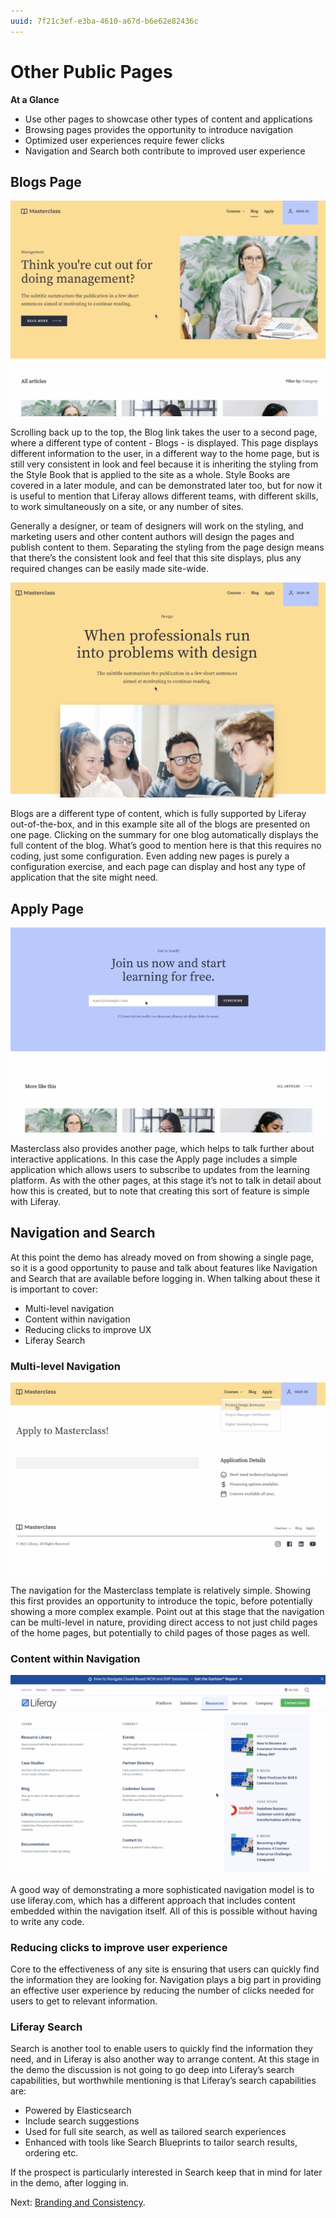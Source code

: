 ```yaml
---
uuid: 7f21c3ef-e3ba-4610-a67d-b6e62e82436c
---
```


# Other Public Pages

**At a Glance**

* Use other pages to showcase other types of content and applications
* Browsing pages provides the opportunity to introduce navigation
* Optimized user experiences require fewer clicks
* Navigation and Search both contribute to improved user experience

## Blogs Page

![The Masterclass Blogs page displays all blogs that have been authored to date.](./other-public-pages/images/01.png)

Scrolling back up to the top, the Blog link takes the user to a second page, where a different type of content - Blogs - is displayed. This page displays different information to the user, in a different way to the home page, but is still very consistent in look and feel because it is inheriting the styling from the Style Book that is applied to the site as a whole. Style Books are covered in a later module, and can be demonstrated later too, but for now it is useful to mention that Liferay allows different teams, with different skills, to work simultaneously on a site, or any number of sites.

Generally a designer, or team of designers will work on the styling, and marketing users and other content authors will design the pages and publish content to them. Separating the styling from the page design means that there’s the consistent look and feel that this site displays, plus any required changes can be easily made site-wide.

![Each individual blog is rendered using a Display Page Template to ensure a consistent user experience for all blogs.](./other-public-pages/images/02.png)

Blogs are a different type of content, which is fully supported by Liferay out-of-the-box, and in this example site all of the blogs are presented on one page. Clicking on the summary for one blog automatically displays the full content of the blog. What’s good to mention here is that this requires no coding, just some configuration. Even adding new pages is purely a configuration exercise, and each page can display and host any type of application that the site might need. 

## Apply Page

![The Masterclass Apply page includes a simple application which allows users to subscribe to updates from the learning platform.](./other-public-pages/images/03.png)

Masterclass also provides another page, which helps to talk further about interactive applications. In this case the Apply page includes a simple application which allows users to subscribe to updates from the learning platform. As with the other pages, at this stage it’s not to talk in detail about how this is created, but to note that creating this sort of feature is simple with Liferay.

## Navigation and Search

At this point the demo has already moved on from showing a single page, so it is a good opportunity to pause and talk about features like Navigation and Search that are available before logging in. When talking about these it is important to cover:

* Multi-level navigation
* Content within navigation
* Reducing clicks to improve UX
* Liferay Search

### Multi-level Navigation

![Masterclass uses a simple navigation hierarchy which provides an opportunity to introduce Liferay navigation in a non-complex way.](./other-public-pages/images/04.png)

The navigation for the Masterclass template is relatively simple. Showing this first provides an opportunity to introduce the topic, before potentially showing a more complex example. Point out at this stage that the navigation can be multi-level in nature, providing direct access to not just child pages of the home pages, but potentially to child pages of those pages as well.

### Content within Navigation

![The navigation on liferay.com is more sophisticated, providing further opportunities to talk about navigation in Liferay.](./other-public-pages/images/05.png)

A good way of demonstrating a more sophisticated navigation model is to use liferay.com, which has a different approach that includes content embedded within the navigation itself. All of this is possible without having to write any code.

### Reducing clicks to improve user experience

Core to the effectiveness of any site is ensuring that users can quickly find the information they are looking for. Navigation plays a big part in providing an effective user experience by reducing the number of clicks needed for users to get to relevant information.

### Liferay Search

Search is another tool to enable users to quickly find the information they need, and in Liferay is also another way to arrange content. At this stage in the demo the discussion is not going to go deep into Liferay’s search capabilities, but worthwhile mentioning is that Liferay’s search capabilities are:

* Powered by Elasticsearch
* Include search suggestions
* Used for full site search, as well as tailored search experiences
* Enhanced with tools like Search Blueprints to tailor search results, ordering etc.

If the prospect is particularly interested in Search keep that in mind for later in the demo, after logging in.

Next: [Branding and Consistency](./branding-consistency.md).
